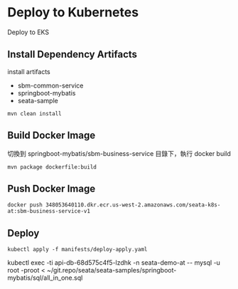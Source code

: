 # Deploy to Kubernetes
Deploy to EKS

## Install Dependency Artifacts
install artifacts
* sbm-common-service
* springboot-mybatis
* seata-sample

```
mvn clean install
```

## Build Docker Image
切換到 springboot-mybatis/sbm-business-service 目錄下，執行 docker build
```
mvn package dockerfile:build
```

## Push Docker Image
```
docker push 348053640110.dkr.ecr.us-west-2.amazonaws.com/seata-k8s-at:sbm-business-service-v1
```

## Deploy
```
kubectl apply -f manifests/deploy-apply.yaml
```



kubectl exec -ti api-db-68d575c4f5-lzdhk -n seata-demo-at --  mysql -u root -proot < ~/git.repo/seata/seata-samples/springboot-mybatis/sql/all_in_one.sql

